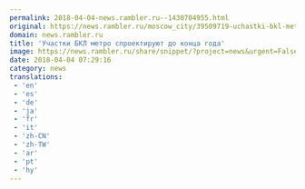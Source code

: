 ```yaml
---
permalink: 2018-04-04-news.rambler.ru--1430704955.html
original: https://news.rambler.ru/moscow_city/39509719-uchastki-bkl-metro-sproektiruyut-do-kontsa-goda/
domain: news.rambler.ru
title: 'Участки БКЛ метро спроектируют до конца года'
image: https://news.rambler.ru/share/snippet/?project=news&urgent=False&image=http%3A%2F%2Fnews.rambler.ru%2Fimg%2F2018%2F04%2F04101727.181699.1345.jpg&big=False&title=%D0%A3%D1%87%D0%B0%D1%81%D1%82%D0%BA%D0%B8+%D0%91%D0%9A%D0%9B%C2%A0%D0%BC%D0%B5%D1%82%D1%80%D0%BE+%D1%81%D0%BF%D1%80%D0%BE%D0%B5%D0%BA%D1%82%D0%B8%D1%80%D1%83%D1%8E%D1%82+%D0%B4%D0%BE%C2%A0%D0%BA%D0%BE%D0%BD%D1%86%D0%B0+%D0%B3%D0%BE%D0%B4%D0%B0
date: 2018-04-04 07:29:16
category: news
translations: 
 - 'en'
 - 'es'
 - 'de'
 - 'ja'
 - 'fr'
 - 'it'
 - 'zh-CN'
 - 'zh-TW'
 - 'ar'
 - 'pt'
 - 'hy'
---
```


